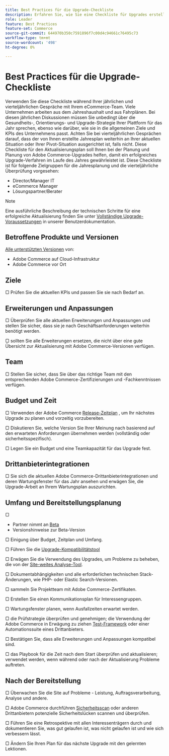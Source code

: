 ```yaml
---
title: Best Practices für die Upgrade-Checkliste
description: Erfahren Sie, wie Sie eine Checkliste für Upgrades erstellen und verwenden, um Ihre Adobe Commerce- und Magento Open Source-Upgrade-Strategie zu planen.
role: Leader
feature: Best Practices
feature-set: Commerce
source-git-commit: 644970b350c7591896f7c00d4c94661c76495c73
workflow-type: tm+mt
source-wordcount: '498'
ht-degree: 0%

---
```



# Best Practices für die Upgrade-Checkliste

Verwenden Sie diese Checkliste während Ihrer jährlichen und vierteljährlichen Gespräche mit Ihrem eCommerce-Team. Viele Unternehmen arbeiten aus dem Jahreshaushalt und aus Fahrplänen. Bei diesen jährlichen Diskussionen müssen Sie unbedingt über die Gesundheits-, Orientierungs- und Upgrade-Strategie Ihrer Plattform für das Jahr sprechen, ebenso wie darüber, wie sie in die allgemeinen Ziele und KPIs des Unternehmens passt. Achten Sie bei vierteljährlichen Gesprächen darauf, dass der von Ihnen erstellte Jahresplan weiterhin an Ihrer aktuellen Situation oder Ihrer Pivot-Situation ausgerichtet ist, falls nicht. Diese Checkliste für den Aktualisierungsplan soll Ihnen bei der Planung und Planung von Adobe Commerce-Upgrades helfen, damit ein erfolgreiches Upgrade-Verfahren im Laufe des Jahres gewährleistet ist. Diese Checkliste ist für folgende Zielgruppen für die Jahresplanung und die vierteljährliche Überprüfung vorgesehen:

- Director/Manager IT
- eCommerce Manager
- Lösungspartner/Berater

>[!NOTE]
>
>Eine ausführliche Beschreibung der technischen Schritte für eine erfolgreiche Aktualisierung finden Sie unter [Vollständige Upgrade-Voraussetzungen](../../../upgrade/prepare/prerequisites.md) in unserer Benutzerdokumentation.

## Betroffene Produkte und Versionen

[Alle unterstützten Versionen](../../../release/versions.md) von:

- Adobe Commerce auf Cloud-Infrastruktur
- Adobe Commerce vor Ort

## Ziele

▢ Prüfen Sie die aktuellen KPIs und passen Sie sie nach Bedarf an.

## Erweiterungen und Anpassungen

▢ Überprüfen Sie alle aktuellen Erweiterungen und Anpassungen und stellen Sie sicher, dass sie je nach Geschäftsanforderungen weiterhin benötigt werden.

▢ sollten Sie alle Erweiterungen ersetzen, die nicht über eine gute Übersicht zur Aktualisierung mit Adobe Commerce-Versionen verfügen.

## Team

▢ Stellen Sie sicher, dass Sie über das richtige Team mit den entsprechenden Adobe Commerce-Zertifizierungen und -Fachkenntnissen verfügen.

## Budget und Zeit

▢ Verwenden der Adobe Commerce [Release-Zeitplan](../../../release/schedule.md) , um Ihr nächstes Upgrade zu planen und vorzeitig vorzubereiten.

▢ Diskutieren Sie, welche Version Sie Ihrer Meinung nach basierend auf den erwarteten Anforderungen übernehmen werden (vollständig oder sicherheitsspezifisch).

▢ Legen Sie ein Budget und eine Teamkapazität für das Upgrade fest.

## Drittanbieterintegrationen

▢ Sie sich die aktuellen Adobe Commerce-Drittanbieterintegrationen und deren Wartungsfenster für das Jahr ansehen und erwägen Sie, die Upgrade-Arbeit an Ihrem Wartungsplan auszurichten.

## Umfang und Bereitstellungsplanung

▢

- Partner nimmt an [Beta](../../../release/beta-program.md)
- Versionshinweise zur Beta-Version

▢ Einigung über Budget, Zeitplan und Umfang.

▢ Führen Sie die [Upgrade-Kompatibilitätstool](../../../upgrade/upgrade-compatibility-tool/overview.md)

▢ Erwägen Sie die Verwendung des Upgrades, um Probleme zu beheben, die von der [Site-weites Analyse-Tool](../../../tools/site-wide-analysis-tool/intro.md).

▢ Dokumentabhängigkeiten und alle erforderlichen technischen Stack-Änderungen, wie PHP- oder Elastic Search-Versionen.

▢ sammeln Sie Projektteam mit Adobe Commerce-Zertifikaten.

▢ Erstellen Sie einen Kommunikationsplan für Interessengruppen.

▢ Wartungsfenster planen, wenn Ausfallzeiten erwartet werden.

▢ die Prüfstrategie überprüfen und genehmigen; die Verwendung der Adobe Commerce in Erwägung zu ziehen [Test-Framework](https://developer.adobe.com/commerce/testing/) oder einer Automationssuite eines Drittanbieters.

▢ Bestätigen Sie, dass alle Erweiterungen und Anpassungen kompatibel sind.

▢ das Playbook für die Zeit nach dem Start überprüfen und aktualisieren; verwendet werden, wenn während oder nach der Aktualisierung Probleme auftreten.

## Nach der Bereitstellung

▢ Überwachen Sie die Site auf Probleme - Leistung, Auftragsverarbeitung, Analyse und andere.

▢ Adobe Commerce durchführen [Sicherheitsscan](https://account.magento.com/scanner/dashboard/) oder anderen Drittanbietern potenzielle Sicherheitslücken scannen und überprüfen.

▢ Führen Sie eine Retrospektive mit allen Interessenträgern durch und dokumentieren Sie, was gut gelaufen ist, was nicht gelaufen ist und wie sich verbessern lässt.

▢ Ändern Sie Ihren Plan für das nächste Upgrade mit den gelernten Lektionen.
